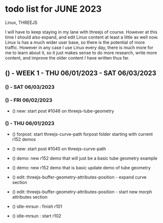 # todo list for JUNE 2023

Linux, THREEJS

I will have to keep staying in my lane with threejs of course. However at this time I should also expand, and edit Linux content at least a little as well now. Linux is has a much wider user base, so there is the potential of more traffic. However in any case I use Linux every day, there is much more for me to learn about it, so it just makes sense to do more research, write more content, and improve the older content I have written thus far.


<!-------- ----------
-- WEEK 1
---------- --------->
## () - WEEK 1 - THU 06/01/2023 - SAT 06/03/2023

### () - SAT 06/03/2023

### () - FRI 06/02/2023
* () new:  start post #1046 on threejs-tube-geometry

### () - THU 06/01/2023
* () forpost: start threejs-curve-path forpost folder starting with current r152 demos
* () new:  start post #1045 on threejs-curve-path

* () demo: new r152 demo that will just be a basic tube geometry example
* () demo: new r152 demo that is basic update demo of tube geometry

* () edit: threejs-buffer-geometry-attributes-position - expand curve section
* () edit: threejs-buffer-geometry-attributes-position - start new morph attributes section

* () idle-mrsun : finish r101
* () idle-mrsun : start r102
